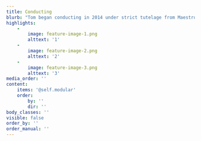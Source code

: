 ```yaml
---
title: Conducting
blurb: "Tom began conducting in 2014 under strict tutelage from Maestro Uwe Grodd (MSO). He took up the baton of the North Shore Concert Band, and later Manukau Concert Band, winning top awards in the NZCBA Festival in both 2015 and 2016. Also in 2016, he was appointed Director of Music for the King’s College Band Program in which the Premier Band were invited to perform in the KBB Gala concert that year. \r\n\r\nHighlights of his conducting career include conducting the Finale of Saint Saens' Organ Symphony in Auckland Town Hall, and Director of Music for Sony Recording Artist [Rebecca Nelson](http://rebeccanelson.co.nz/)'s album launch.\r\n"
highlights:
    -
        image: feature-image-1.png
        alttext: '1'
    -
        image: feature-image-2.png
        alttext: '2'
    -
        image: feature-image-3.png
        alttext: '3'
media_order: ''
content:
    items: '@self.modular'
    order:
        by: ''
        dir: ''
body_classes: ''
visible: false
order_by: ''
order_manual: ''
---
```


